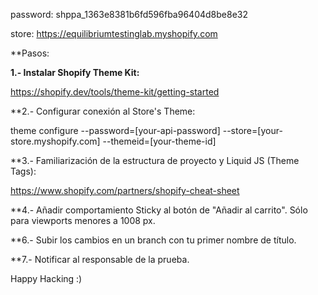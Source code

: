 password: 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

store: https://equilibriumtestinglab.myshopify.com

**Pasos:

**1.- Instalar Shopify Theme Kit:**

https://shopify.dev/tools/theme-kit/getting-started

**2.- Configurar conexión al Store's Theme:

theme configure --password=[your-api-password] --store=[your-store.myshopify.com] --themeid=[your-theme-id]

**3.- Familiarización de la estructura de proyecto y Liquid JS (Theme Tags):

https://www.shopify.com/partners/shopify-cheat-sheet

**4.- Añadir comportamiento Sticky al botón de "Añadir al carrito". Sólo para viewports menores a 1008 px.

**6.- Subir los cambios en un branch con tu primer nombre de título.

**7.- Notificar al responsable de la prueba.

Happy Hacking :) 
